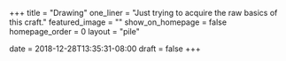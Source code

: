 +++
title = "Drawing"
one_liner = "Just trying to acquire the raw basics of this craft."
featured_image = ""
show_on_homepage = false
homepage_order = 0
layout = "pile"

date = 2018-12-28T13:35:31-08:00
draft = false
+++
